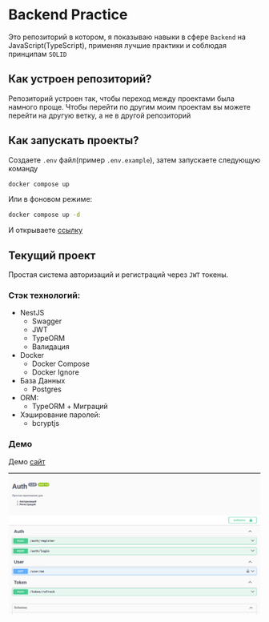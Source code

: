 # Backend Practice

Это репозиторий в котором, я показываю навыки в сфере `Backend` на JavaScript(TypeScript), применяя лучшие практики и соблюдая принципам `SOLID`

## Как устроен репозиторий?

Репозиторий устроен так, чтобы переход между проектами была намного проще.
Чтобы перейти по другим моим проектам вы можете перейти на другую ветку, а не в другой репозиторий

## Как запускать проекты?

Создаете `.env` файл(пример `.env.example`), затем запускаете следующую команду

```sh
docker compose up
```

Или в фоновом режиме:

```sh
docker compose up -d
```

И открываете [ссылку](https://localhost:8081/docs)

## Текущий проект

Простая система авторизаций и регистраций через `JWT` токены.

### Стэк технологий:

- NestJS
  - Swagger
  - JWT
  - TypeORM
  - Валидация
- Docker
  - Docker Compose
  - Docker Ignore
- База Данных
  - Postgres
- ORM:
  - TypeORM + Миграций
- Хэширование паролей:
  - bcryptjs

### Демо

Демо [сайт](http://212.109.220.44/api/v2/docs)

![1.jpg](demo/1.jpg)
